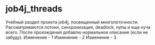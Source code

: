 # job4j_threads
Учебный раздел проекта job4j, посвященный многопоточности.
Рассматриваются потоки, синхронизация, deadlock, пулы и еще куча всего.
После прохождения добавлю нормальное описание (если не забуду).
Изменение - 1
Изменение - 2
Изменение - 3
